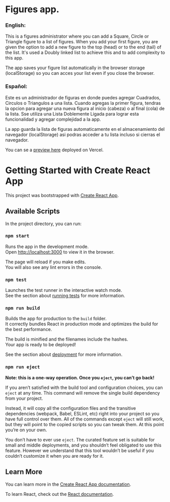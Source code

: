 # Figures app.

### English:

This is a figures administrator where you can add a Square, Circle or Triangle figure to a list of figures. When you add your first figure, you are given the option to add a new figure to the top (head) or to the end (tail) of the list. It's used a Doubly linked list to achieve this and to add complexity to this app.

The app saves your figure list automatically in the browser storage (localStorage) so you can acces your list even if you close the browser.

### Español:

Este es un administrador de figuras en donde puedes agregar Cuadrados, Circulos o Triangulos a una lista. Cuando agregas la primer figura, tendras la opcion para agregar una nueva figura al inicio (cabeza) o al final (cola) de la lista. Sse utiliza una Lista Doblemente Ligada para lograr esta funcionalidad y agregar complejidad a la app.

La app guarda la lista de figuras automaticamente en el almacenamiento del navegador (localStorage) asi podras acceder a tu lista incluso si cierras el navegador.


You can se a [preview here](https://figures-pi.vercel.app/) deployed on Vercel.

# Getting Started with Create React App

This project was bootstrapped with [Create React App](https://github.com/facebook/create-react-app).

## Available Scripts

In the project directory, you can run:

### `npm start`

Runs the app in the development mode.\
Open [http://localhost:3000](http://localhost:3000) to view it in the browser.

The page will reload if you make edits.\
You will also see any lint errors in the console.

### `npm test`

Launches the test runner in the interactive watch mode.\
See the section about [running tests](https://facebook.github.io/create-react-app/docs/running-tests) for more information.

### `npm run build`

Builds the app for production to the `build` folder.\
It correctly bundles React in production mode and optimizes the build for the best performance.

The build is minified and the filenames include the hashes.\
Your app is ready to be deployed!

See the section about [deployment](https://facebook.github.io/create-react-app/docs/deployment) for more information.

### `npm run eject`

**Note: this is a one-way operation. Once you `eject`, you can’t go back!**

If you aren’t satisfied with the build tool and configuration choices, you can `eject` at any time. This command will remove the single build dependency from your project.

Instead, it will copy all the configuration files and the transitive dependencies (webpack, Babel, ESLint, etc) right into your project so you have full control over them. All of the commands except `eject` will still work, but they will point to the copied scripts so you can tweak them. At this point you’re on your own.

You don’t have to ever use `eject`. The curated feature set is suitable for small and middle deployments, and you shouldn’t feel obligated to use this feature. However we understand that this tool wouldn’t be useful if you couldn’t customize it when you are ready for it.

## Learn More

You can learn more in the [Create React App documentation](https://facebook.github.io/create-react-app/docs/getting-started).

To learn React, check out the [React documentation](https://reactjs.org/).
